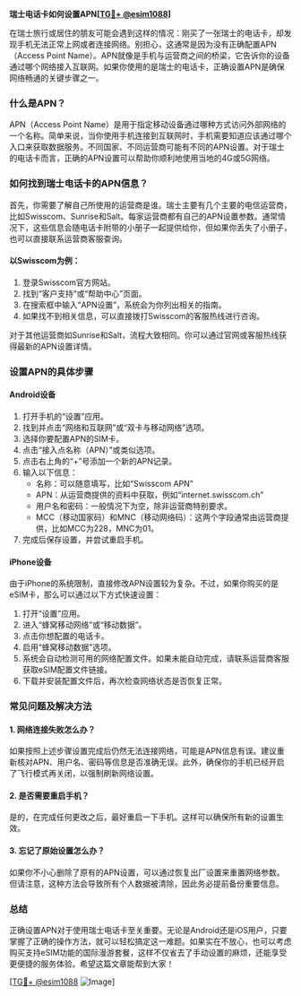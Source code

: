 **瑞士电话卡如何设置APN[[TG💪+ @esim1088](https://t.me/s/esim1088)]**

在瑞士旅行或居住的朋友可能会遇到这样的情况：刚买了一张瑞士的电话卡，却发现手机无法正常上网或者连接网络。别担心，这通常是因为没有正确配置APN（Access Point Name）。APN就像是手机与运营商之间的桥梁，它告诉你的设备通过哪个网络接入互联网。如果你使用的是瑞士的电话卡，正确设置APN是确保网络畅通的关键步骤之一。

### 什么是APN？

APN（Access Point Name）是用于指定移动设备通过哪种方式访问外部网络的一个名称。简单来说，当你使用手机连接到互联网时，手机需要知道应该通过哪个入口来获取数据服务。不同国家、不同运营商可能有不同的APN设置。对于瑞士的电话卡而言，正确的APN设置可以帮助你顺利地使用当地的4G或5G网络。

### 如何找到瑞士电话卡的APN信息？

首先，你需要了解自己所使用的运营商是谁。瑞士主要有几个主要的电信运营商，比如Swisscom、Sunrise和Salt。每家运营商都有自己的APN设置参数。通常情况下，这些信息会随电话卡附带的小册子一起提供给你，但如果你丢失了小册子，也可以直接联系运营商客服查询。

#### 以Swisscom为例：
1. 登录Swisscom官方网站。
2. 找到“客户支持”或“帮助中心”页面。
3. 在搜索框中输入“APN设置”，系统会为你列出相关的指南。
4. 如果找不到相关信息，可以直接拨打Swisscom的客服热线进行咨询。

对于其他运营商如Sunrise和Salt，流程大致相同。你可以通过官网或客服热线获得最新的APN设置详情。

### 设置APN的具体步骤

#### Android设备
1. 打开手机的“设置”应用。
2. 找到并点击“网络和互联网”或“双卡与移动网络”选项。
3. 选择你要配置APN的SIM卡。
4. 点击“接入点名称（APN）”或类似选项。
5. 点击右上角的“+”号添加一个新的APN记录。
6. 输入以下信息：
   - 名称：可以随意填写，比如“Swisscom APN”
   - APN：从运营商提供的资料中获取，例如“internet.swisscom.ch”
   - 用户名和密码：一般情况下为空，除非运营商特别要求。
   - MCC（移动国家码）和MNC（移动网络码）：这两个字段通常由运营商提供，比如MCC为228，MNC为01。
7. 完成后保存设置，并尝试重启手机。

#### iPhone设备
由于iPhone的系统限制，直接修改APN设置较为复杂。不过，如果你购买的是eSIM卡，那么可以通过以下方式快速设置：

1. 打开“设置”应用。
2. 进入“蜂窝移动网络”或“移动数据”。
3. 点击你想配置的电话卡。
4. 启用“蜂窝移动数据”选项。
5. 系统会自动检测可用的网络配置文件。如果未能自动完成，请联系运营商客服获取eSIM配置文件链接。
6. 下载并安装配置文件后，再次检查网络状态是否恢复正常。

### 常见问题及解决方法

#### 1. 网络连接失败怎么办？
如果按照上述步骤设置完成后仍然无法连接网络，可能是APN信息有误。建议重新核对APN、用户名、密码等信息是否准确无误。此外，确保你的手机已经开启了飞行模式再关闭，以强制刷新网络设置。

#### 2. 是否需要重启手机？
是的，在完成任何更改之后，最好重启一下手机。这样可以确保所有新的设置生效。

#### 3. 忘记了原始设置怎么办？
如果你不小心删除了原有的APN设置，可以通过恢复出厂设置来重置网络参数。但请注意，这种方法会导致所有个人数据被清除，因此务必提前备份重要信息。

### 总结

正确设置APN对于使用瑞士电话卡至关重要。无论是Android还是iOS用户，只要掌握了正确的操作方法，就可以轻松搞定这一难题。如果实在不放心，也可以考虑购买支持eSIM功能的国际漫游套餐，这样不仅省去了手动设置的麻烦，还能享受更便捷的服务体验。希望这篇文章能帮到大家！

[[TG💪+ @esim1088](https://t.me/s/esim1088) ![Image](https://i.postimg.cc/4NQfJmqS/Snipaste-2025-05-13-00-14-12.png)]